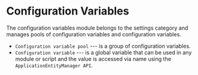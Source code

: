 # Configuration Variables

The configuration variables module belongs to the settings category and manages pools of configuration variables and configuration variables.

* `Configuration variable pool` --- is a group of configuration variables.
* `Configuration variable` --- is a global variable that can be used in any module or script and the value is accessed via name using the `ApplicationEntityManager API`.

